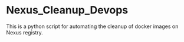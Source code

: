 # Nexus_Cleanup_Devops
This is a python script for automating the cleanup of docker images on Nexus registry.
